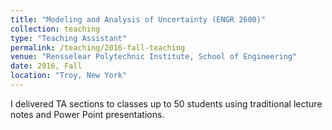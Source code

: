 ```yaml
---
title: "Modeling and Analysis of Uncertainty (ENGR 2600)"
collection: teaching
type: "Teaching Assistant"
permalink: /teaching/2016-fall-teaching
venue: "Rensselear Polytechnic Institute, School of Engineering"
date: 2016, Fall
location: "Troy, New York"
---
```


I delivered TA sections to classes up to 50 students using traditional lecture notes and Power Point presentations.

